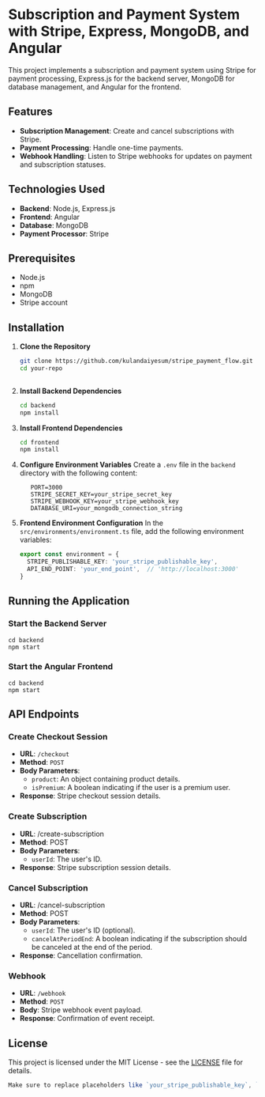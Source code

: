 # Subscription and Payment System with Stripe, Express, MongoDB, and Angular

This project implements a subscription and payment system using Stripe for payment processing, Express.js for the backend server, MongoDB for database management, and Angular for the frontend.

## Features

- **Subscription Management**: Create and cancel subscriptions with Stripe.
- **Payment Processing**: Handle one-time payments.
- **Webhook Handling**: Listen to Stripe webhooks for updates on payment and subscription statuses.

## Technologies Used

- **Backend**: Node.js, Express.js
- **Frontend**: Angular
- **Database**: MongoDB
- **Payment Processor**: Stripe

## Prerequisites

- Node.js
- npm
- MongoDB
- Stripe account

## Installation

1. **Clone the Repository**
   ```bash
   git clone https://github.com/kulandaiyesum/stripe_payment_flow.git
   cd your-repo
 
2. **Install Backend Dependencies**
   ```bash
   cd backend
   npm install

3. **Install Frontend Dependencies**
   ```bash
   cd frontend
   npm install

4. **Configure Environment Variables**
   Create a `.env` file in the `backend` directory with the following content:
   ```plaintext
      PORT=3000
      STRIPE_SECRET_KEY=your_stripe_secret_key
      STRIPE_WEBHOOK_KEY=your_stripe_webhook_key
      DATABASE_URI=your_mongodb_connection_string

5. **Frontend Environment Configuration**
  In the `src/environments/environment.ts` file, add the following environment variables:
    ```typescript
    export const environment = {
      STRIPE_PUBLISHABLE_KEY: 'your_stripe_publishable_key',
      API_END_POINT: 'your_end_point',  // 'http://localhost:3000'
    } 

## Running the Application

### Start the Backend Server
    cd backend
    npm start

### Start the Angular Frontend
    cd backend
    npm start

## API Endpoints

### Create Checkout Session
- **URL**: `/checkout`
- **Method**: `POST`
- **Body Parameters**:
  - `product`: An object containing product details.
  - `isPremium`: A boolean indicating if the user is a premium user.
- **Response**: Stripe checkout session details.

### Create Subscription
- **URL**: /create-subscription
- **Method**: POST
- **Body Parameters**:
  - `userId`: The user's ID.
- **Response**: Stripe subscription session details.

### Cancel Subscription
- **URL**: /cancel-subscription
- **Method**: POST
- **Body Parameters**:
  - `userId`: The user's ID (optional).
  - `cancelAtPeriodEnd`: A boolean indicating if the subscription should be canceled at the end of the period.
- **Response**: Cancellation confirmation.

### Webhook
- **URL**: `/webhook`
- **Method**: `POST`
- **Body**: Stripe webhook event payload.
- **Response**: Confirmation of event receipt.

## License

This project is licensed under the MIT License - see the [LICENSE](LICENSE) file for details.


  ```javascript
  Make sure to replace placeholders like `your_stripe_publishable_key`, `your_end_point`,`your_repo_url`, `your_stripe_secret_key`, `your_stripe_webhook_key`, and `your_mongodb_connection_string` with actual values relevant to your project.

